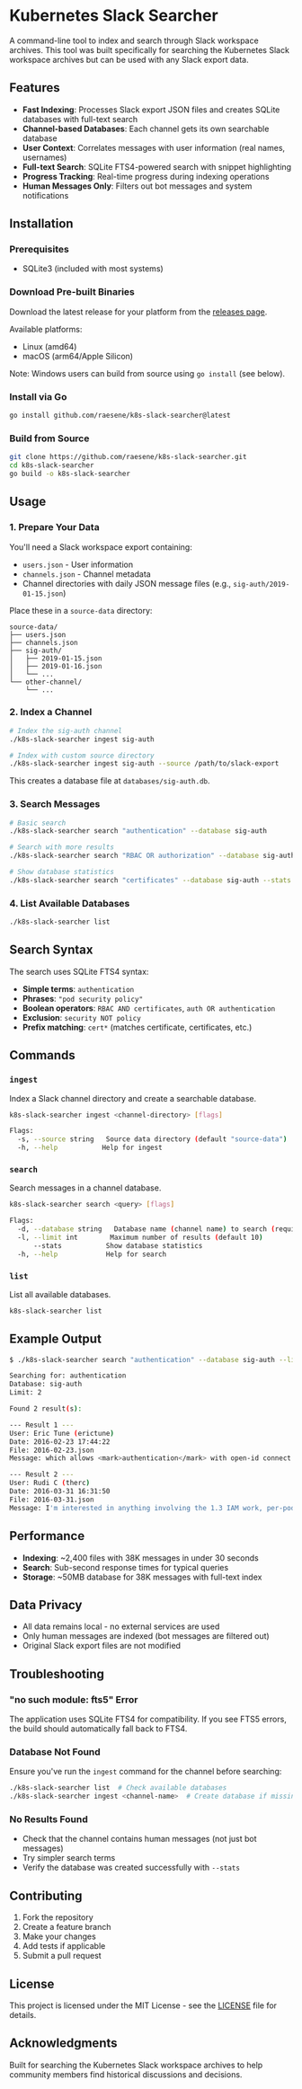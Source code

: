 # Kubernetes Slack Searcher

A command-line tool to index and search through Slack workspace archives. This tool was built specifically for searching the Kubernetes Slack workspace archives but can be used with any Slack export data.

## Features

- **Fast Indexing**: Processes Slack export JSON files and creates SQLite databases with full-text search
- **Channel-based Databases**: Each channel gets its own searchable database
- **User Context**: Correlates messages with user information (real names, usernames)
- **Full-text Search**: SQLite FTS4-powered search with snippet highlighting
- **Progress Tracking**: Real-time progress during indexing operations
- **Human Messages Only**: Filters out bot messages and system notifications

## Installation

### Prerequisites

- SQLite3 (included with most systems)

### Download Pre-built Binaries

Download the latest release for your platform from the [releases page](https://github.com/raesene/k8s-slack-searcher/releases).

Available platforms:
- Linux (amd64)
- macOS (arm64/Apple Silicon)

Note: Windows users can build from source using `go install` (see below).

### Install via Go

```bash
go install github.com/raesene/k8s-slack-searcher@latest
```

### Build from Source

```bash
git clone https://github.com/raesene/k8s-slack-searcher.git
cd k8s-slack-searcher
go build -o k8s-slack-searcher
```


## Usage

### 1. Prepare Your Data

You'll need a Slack workspace export containing:
- `users.json` - User information
- `channels.json` - Channel metadata  
- Channel directories with daily JSON message files (e.g., `sig-auth/2019-01-15.json`)

Place these in a `source-data` directory:
```
source-data/
├── users.json
├── channels.json
├── sig-auth/
│   ├── 2019-01-15.json
│   ├── 2019-01-16.json
│   └── ...
└── other-channel/
    └── ...
```

### 2. Index a Channel

```bash
# Index the sig-auth channel
./k8s-slack-searcher ingest sig-auth

# Index with custom source directory
./k8s-slack-searcher ingest sig-auth --source /path/to/slack-export
```

This creates a database file at `databases/sig-auth.db`.

### 3. Search Messages

```bash
# Basic search
./k8s-slack-searcher search "authentication" --database sig-auth

# Search with more results
./k8s-slack-searcher search "RBAC OR authorization" --database sig-auth --limit 20

# Show database statistics
./k8s-slack-searcher search "certificates" --database sig-auth --stats
```

### 4. List Available Databases

```bash
./k8s-slack-searcher list
```

## Search Syntax

The search uses SQLite FTS4 syntax:

- **Simple terms**: `authentication`
- **Phrases**: `"pod security policy"`
- **Boolean operators**: `RBAC AND certificates`, `auth OR authentication`
- **Exclusion**: `security NOT policy`
- **Prefix matching**: `cert*` (matches certificate, certificates, etc.)

## Commands

### `ingest`

Index a Slack channel directory and create a searchable database.

```bash
k8s-slack-searcher ingest <channel-directory> [flags]

Flags:
  -s, --source string   Source data directory (default "source-data")
  -h, --help           Help for ingest
```

### `search`

Search messages in a channel database.

```bash
k8s-slack-searcher search <query> [flags]

Flags:
  -d, --database string   Database name (channel name) to search (required)
  -l, --limit int        Maximum number of results (default 10)
      --stats           Show database statistics
  -h, --help            Help for search
```

### `list`

List all available databases.

```bash
k8s-slack-searcher list
```

## Example Output

```bash
$ ./k8s-slack-searcher search "authentication" --database sig-auth --limit 2

Searching for: authentication
Database: sig-auth
Limit: 2

Found 2 result(s):

--- Result 1 ---
User: Eric Tune (erictune)
Date: 2016-02-23 17:44:22
File: 2016-02-23.json
Message: which allows <mark>authentication</mark> with open-id connect.

--- Result 2 ---
User: Rudi C (therc)
Date: 2016-03-31 16:31:50
File: 2016-03-31.json
Message: I'm interested in anything involving the 1.3 IAM work, per-pod cloud credentials through a 169.254.169.254 proxy or two-factor <mark>authentication</mark>
```

## Performance

- **Indexing**: ~2,400 files with 38K messages in under 30 seconds
- **Search**: Sub-second response times for typical queries
- **Storage**: ~50MB database for 38K messages with full-text index

## Data Privacy

- All data remains local - no external services are used
- Only human messages are indexed (bot messages are filtered out)
- Original Slack export files are not modified

## Troubleshooting

### "no such module: fts5" Error

The application uses SQLite FTS4 for compatibility. If you see FTS5 errors, the build should automatically fall back to FTS4.

### Database Not Found

Ensure you've run the `ingest` command for the channel before searching:
```bash
./k8s-slack-searcher list  # Check available databases
./k8s-slack-searcher ingest <channel-name>  # Create database if missing
```

### No Results Found

- Check that the channel contains human messages (not just bot messages)
- Try simpler search terms
- Verify the database was created successfully with `--stats`

## Contributing

1. Fork the repository
2. Create a feature branch
3. Make your changes
4. Add tests if applicable  
5. Submit a pull request

## License

This project is licensed under the MIT License - see the [LICENSE](LICENSE) file for details.

## Acknowledgments

Built for searching the Kubernetes Slack workspace archives to help community members find historical discussions and decisions.